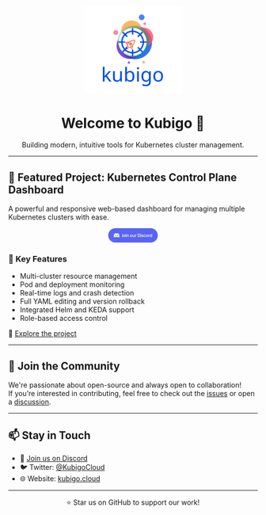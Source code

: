 <!-- Place your organization logo below -->
<p align="center">
  <img src="images/logo.png" alt="Org Logo" width="200" />
</p>

<h1 align="center">Welcome to Kubigo 👋</h1>

<p align="center">
  Building modern, intuitive tools for Kubernetes cluster management.
</p>
 
---

## 🚀 Featured Project: Kubernetes Control Plane Dashboard

A powerful and responsive web-based dashboard for managing multiple Kubernetes clusters with ease.

<p align="center">
  <a href="https://discord.gg/KbXVnFb2jj" target="_blank">
    <img src="images/discord-logo.png" alt="Join us on Discord" width="100" style="vertical-align:middle;" />
  </a>
</p>

### 🌟 Key Features

- Multi-cluster resource management  
- Pod and deployment monitoring  
- Real-time logs and crash detection  
- Full YAML editing and version rollback  
- Integrated Helm and KEDA support  
- Role-based access control 

🔗 [Explore the project](https://github.com/kubigo/kubigo)

---

## 🤝 Join the Community

We're passionate about open-source and always open to collaboration!  
If you’re interested in contributing, feel free to check out the [issues](https://github.com/kubigo/kubigo/issues) or open a [discussion](https://github.com/kubigo/kubigo/discussions).

---

## 📫 Stay in Touch

- 💬 [Join us on Discord](https://discord.gg/KbXVnFb2jj)  
- 🐦 Twitter: [@KubigoCloud](https://twitter.com/KubigoCloud)  
- 🌐 Website: [kubigo.cloud](https://kubigo.cloud)

---

<p align="center">
  ⭐ Star us on GitHub to support our work!
</p>
